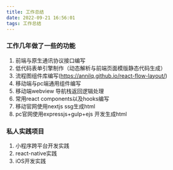 ```yaml
---
title: 工作总结
date: 2022-09-21 16:56:01
tags: 工作总结
---
```


### 工作几年做了一些的功能
1. 前端与原生通讯协议接口编写
2. 低代码表单引擎制作（动态解析与前端页面模版静态代码生成）
3. 流程图组件库编写(https://annilq.github.io/react-flow-layout/)
4. 移动端与pc端通用组件编写
5. 移动端webview 导航栈返回逻辑处理
6. 常用react components以及hooks编写
7. 移动官网使用nextjs ssg生成html
7. pc官网使用expressjs+gulp+ejs 开发生成html
### 私人实践项目
1. 小程序跨平台开发实践
2. react-native实践
3. iOS开发实践
